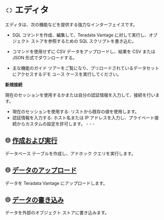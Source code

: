 ![](../Images/editor-icn-overview.png) エディタ
===============================================

エディタは、次の機能などを提供する強力なインターフェイスです。

-   SQL コマンドを作成、編集して、Teradata Vantage に対して実行し、オブジェクト ストアを参照するための SQL スクリプトを書き込む。

-   コマンドを使用せずに CSV データをアップロードし、結果を CSV または JSON 形式でダウンロードする。

-   主な機能のガイド ツアーをご覧になり、プリロードされているデータセットにアクセスするデモ ユース ケースを実行してください。

**新規接続**

現在のセッションを使用するかまたは自分の認証情報を入力して、接続を行います。

-   現在のセッションを使用する: リストから既存の値を使用します。
-   認証情報を入力する: ホスト名または IP アドレスを入力し、プライベート接続からカスタムの設定を許可します。 - - -

![](../Images/cov-icn-ovw_toc.png) [作成および実行](Editor-Create-DB-Tables-Queries-GS.md)
------------------------------------------------------------------------------------------

データベース テーブルを作成し、アドホック クエリを実行します。

![](../Images/cov-icn-ovw_toc.png) [データのアップロード](Editor-Upload-Data-GS.md)
-----------------------------------------------------------------------------------

データを Teradata Vantage にアップロードします。

![](../Images/cov-icn-ovw_toc.png) [データの書き込み](Editor-Write-Data-External-Object-Store-GS.md)
----------------------------------------------------------------------------------------------------

データを外部のオブジェクト ストアに書き込みます。
